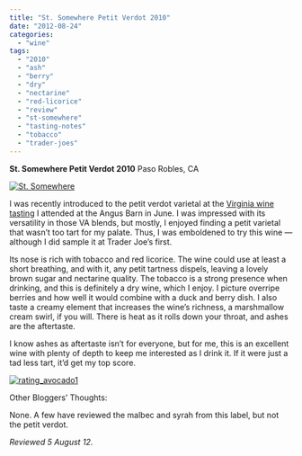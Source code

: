 ```yaml
---
title: "St. Somewhere Petit Verdot 2010"
date: "2012-08-24"
categories:
  - "wine"
tags:
  - "2010"
  - "ash"
  - "berry"
  - "dry"
  - "nectarine"
  - "red-licorice"
  - "review"
  - "st-somewhere"
  - "tasting-notes"
  - "tobacco"
  - "trader-joes"
---
```


**St. Somewhere Petit Verdot 2010** Paso Robles, CA

[![](http://s3.amazonaws.com/thegourmez-wpmedia/2012/08/St.-Somewhere.jpg "St. Somewhere")](http://s3.amazonaws.com/thegourmez-wpmedia/2012/08/St.-Somewhere.jpg)

I was recently introduced to the petit verdot varietal at the [Virginia wine tasting](http://www.thegourmez.com/2012/07/virginia-wine-tasting-at-the-angus-barn/) I attended at the Angus Barn in June. I was impressed with its versatility in those VA blends, but mostly, I enjoyed finding a petit varietal that wasn’t too tart for my palate. Thus, I was emboldened to try this wine — although I did sample it at Trader Joe’s first.

Its nose is rich with tobacco and red licorice. The wine could use at least a short breathing, and with it, any petit tartness dispels, leaving a lovely brown sugar and nectarine quality. The tobacco is a strong presence when drinking, and this is definitely a dry wine, which I enjoy. I picture overripe berries and how well it would combine with a duck and berry dish. I also taste a creamy element that increases the wine’s richness, a marshmallow cream swirl, if you will. There is heat as it rolls down your throat, and ashes are the aftertaste.

I know ashes as aftertaste isn’t for everyone, but for me, this is an excellent wine with plenty of depth to keep me interested as I drink it. If it were just a tad less tart, it’d get my top score.

[![](http://s3.amazonaws.com/thegourmez-wpmedia/2009/02/rating_avocado1.gif "rating_avocado1")](http://s3.amazonaws.com/thegourmez-wpmedia/2009/02/rating_avocado1.gif)

Other Bloggers’ Thoughts:

None. A few have reviewed the malbec and syrah from this label, but not the petit verdot.

_Reviewed 5 August 12._
